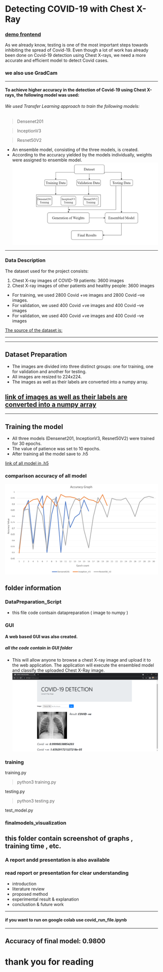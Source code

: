 # Detecting COVID-19 with Chest X-Ray
### [demo frontend ](https://habiburrahmankhan.github.io/Covid_19_Detection/)
As we already know, testing is one of the most important steps towards inhibiting the spread of Covid-19. 
Even though a lot of work has already been done on Covid-19 detection using Chest X-rays, we need a more accurate and efficient model to detect Covid cases.
### we also use GradCam 
---
#### To achieve higher accuracy in the detection of Covid-19 using Chest X-rays, the following model was used: 
###### We used Transfer Learning approach to train the following models:
> Densenet201

> InceptionV3


> Resnet50V2


* An ensemble model, consisting of the three models, is created.
* According to the accuracy yielded by the models individually, weights were assigned to ensemble model.
![flow of program ](https://github.com/habiburrahmankhan/Covid_19_Detection/blob/main/diagram.png)
---
### Data Description 
The dataset used for the project consists:
1. Chest X-ray images of COVID-19 patients: 3600 images
2. Chest X-ray images of other patients and healthy people: 3600 images
* For training, we used 2800 Covid +ve images and 2800 Covid –ve images.
* For validation, we used 400 Covid +ve images and 400 Covid –ve images
* For validation, we used 400 Covid +ve images and 400 Covid –ve images

[The source of the dataset is:](https://www.kaggle.com/tawsifurrahman/covid19-radiography-database)

---
---
## Dataset Preparation 
* The images are divided into three distinct groups: one for training, one for validation and another for testing.
* All images are resized to 224x224.
* The images as well as their labels are converted into a numpy array.

[link of images as well as their labels are converted into a numpy array ](https://drive.google.com/drive/u/7/folders/1quj5CXy9MmgqJ8kXuxtYP1ElNfvSBpON)
---

---
## Training the model

* All three models (Densenet201, InceptionV3, Resnet50V2) were trained for 30 epochs.
* The value of patience was set to 10 epochs.
* After training all the model save to .h5 

[link of all model in .h5](https://drive.google.com/drive/u/7/folders/1oOtQDZc_uV3hGXJh4bRGF08rd0JcWSTT)
### comparison accuracy of all model 
![Image of accuracy ](https://github.com/habiburrahmankhan/Covid_19_Detection/blob/main/finalmodels_visualization/accuracy_graph.png)

## folder information 
### DataPreparation_Script 
* this file code contsain datapreparation ( image to numpy )
### GUI 
#### A web based GUI was also created.  
#####  all the code contain in GUI folder 
* This will allow anyone to browse a chest X-ray image and upload it to the web application. The application will execute the ensembled model and classify the uploaded Chest X-Ray image.
![front end ](https://github.com/habiburrahmankhan/Covid_19_Detection/blob/main/frontend.png)
### training 
training.py 
> python3 training.py 


testing.py
> python3 testing.py 


test_model.py

### finalmodels_visualization
this folder contain screenshot of  graphs , training time ,  etc. 
---
### A report andd presentation is also available 
### read report or presentation  for clear understanding
* introduction
* literature review 
* proposed method 
* experimental result & explanation 
* conclustion & future work 
---
#### if you want to run on google colab use **covid_run_file.ipynb**
---
## Accuracy of final model: 0.9800

# thank you for reading 
